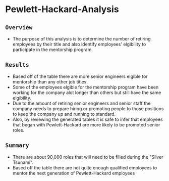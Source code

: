 # Pewlett-Hackard-Analysis

## `Overview`
- The purpose of this analysis is to determine the number of retiring employees by their title and also identify employees' elgibility to participate in the mentorship program.

## `Results`
- Based off of the table there are more senior engineers elgible for mentorship than any other job titles.
- Some of the employees elgible for the mentorship program have been working for the company alot longer than others but still have the same elgibility.
- Due to the amount of retiring senior engineers and senior staff the company needs to prepare hiring or promoting people to those positions to keep the company up and running to standard.
- Also, by reviewing the generated tables it is safe to infer that employees that began with Pewlett-Hackard are more likely to be promoted senior roles.


## `Summary`
- There are about 90,000 roles that will need to be filled during the "Silver Tsunami".
- Based off the table there are not quite enough qualified employees to mentor the next generation of Pewlett-Hackard employees
